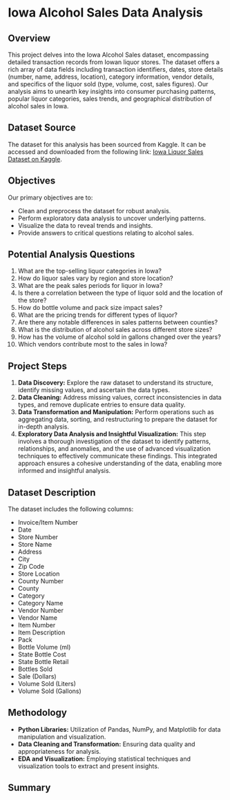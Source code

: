 # Iowa Alcohol Sales Data Analysis

## Overview

This project delves into the Iowa Alcohol Sales dataset, encompassing detailed transaction records from Iowan liquor stores. The dataset offers a rich array of data fields including transaction identifiers, dates, store details (number, name, address, location), category information, vendor details, and specifics of the liquor sold (type, volume, cost, sales figures). Our analysis aims to unearth key insights into consumer purchasing patterns, popular liquor categories, sales trends, and geographical distribution of alcohol sales in Iowa. 

## Dataset Source

The dataset for this analysis has been sourced from Kaggle. It can be accessed and downloaded from the following link: [Iowa Liquor Sales Dataset on Kaggle](https://www.kaggle.com/datasets/residentmario/iowa-liquor-sales?resource=download).

## Objectives

Our primary objectives are to:

- Clean and preprocess the dataset for robust analysis.
- Perform exploratory data analysis to uncover underlying patterns.
- Visualize the data to reveal trends and insights.
- Provide answers to critical questions relating to alcohol sales.

## Potential Analysis Questions

1. What are the top-selling liquor categories in Iowa?
2. How do liquor sales vary by region and store location?
3. What are the peak sales periods for liquor in Iowa?
4. Is there a correlation between the type of liquor sold and the location of the store?
5. How do bottle volume and pack size impact sales?
6. What are the pricing trends for different types of liquor?
7. Are there any notable differences in sales patterns between counties?
8. What is the distribution of alcohol sales across different store sizes?
9. How has the volume of alcohol sold in gallons changed over the years?
10. Which vendors contribute most to the sales in Iowa?

## Project Steps

1. **Data Discovery:** Explore the raw dataset to understand its structure, identify missing values, and ascertain the data types.
2. **Data Cleaning:** Address missing values, correct inconsistencies in data types, and remove duplicate entries to ensure data quality.
3. **Data Transformation and Manipulation:** Perform operations such as aggregating data, sorting, and restructuring to prepare the dataset for in-depth analysis.
4. **Exploratory Data Analysis and Insightful Visualization:** This step involves a thorough investigation of the dataset to identify patterns, relationships, and anomalies, and the use of advanced visualization techniques to effectively communicate these findings. This integrated approach ensures a cohesive understanding of the data, enabling more informed and insightful analysis.

## Dataset Description

The dataset includes the following columns:

- Invoice/Item Number
- Date
- Store Number
- Store Name
- Address
- City
- Zip Code
- Store Location
- County Number
- County
- Category
- Category Name
- Vendor Number
- Vendor Name
- Item Number
- Item Description
- Pack
- Bottle Volume (ml)
- State Bottle Cost
- State Bottle Retail
- Bottles Sold
- Sale (Dollars)
- Volume Sold (Liters)
- Volume Sold (Gallons)

## Methodology

- **Python Libraries:** Utilization of Pandas, NumPy, and Matplotlib for data manipulation and visualization.
- **Data Cleaning and Transformation:** Ensuring data quality and appropriateness for analysis.
- **EDA and Visualization:** Employing statistical techniques and visualization tools to extract and present insights.

## Summary 
